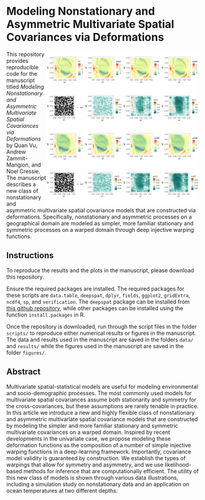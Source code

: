 # Modeling Nonstationary and Asymmetric Multivariate Spatial Covariances via Deformations

<img align="right" src="https://github.com/quanvu17/deepspat_multivar/blob/master/figures/simulation_asymm_comparison_plot.png" alt="drawing" width="400"/>

This repository provides reproducible code for the manuscript titled *Modeling Nonstationary and Asymmetric Multivariate Spatial Covariances via Deformations* by Quan Vu, Andrew Zammit-Mangion, and Noel Cressie. The manuscript describes a new class of nonstationary and asymmetric multivariate spatial covariance models that are constructed via deformations. Specifically, nonstationary and asymmetric processes on a geographical domain are modeled as simpler, more familiar stationary and symmetric processes on a warped domain through deep injective warping functions.

## Instructions

To reproduce the results and the plots in the manuscript, please download this repository.

Ensure the required packages are installed. The required packages for these scripts are `data.table`, `deepspat`, `dplyr`, `fields`, `ggplot2`, `gridExtra`, `ncdf4`, `sp`, and `verification`. The `deepspat` package can be installed from [this github repository](https://github.com/andrewzm/deepspat), while other packages can be installed using the function `install.packages` in R.

Once the repository is downloaded, run through the script files in the folder `scripts/` to reproduce either numerical results or figures in the manuscript. The data and results used in the manuscript are saved in the folders `data/` and `results/` while the figures used in the manuscript are saved in the folder `figures/`.

## Abstract

Multivariate spatial-statistical models are useful for modeling environmental and socio-demographic processes. The most commonly used models for multivariate spatial covariances assume both stationarity and symmetry for the cross-covariances, but these assumptions are rarely tenable in practice. In this article we introduce a new and highly flexible class of nonstationary and asymmetric multivariate spatial covariance models that are constructed by modeling the simpler and more familiar stationary and symmetric multivariate covariances on a warped domain. Inspired by recent developments in the univariate case, we propose modeling these deformation functions as the composition of a number of simple injective warping functions in a deep-learning framework. Importantly, covariance model validity is guaranteed by construction. We establish the types of warpings that allow for symmetry and asymmetry, and we use likelihood-based methods for inference that are computationally efficient. The utility of this new class of models is shown through various data illustrations, including a simulation study on nonstationary data and an application on ocean temperatures at two different depths.
